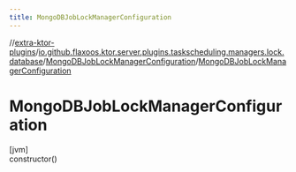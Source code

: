 ```yaml
---
title: MongoDBJobLockManagerConfiguration
---
```


//[extra-ktor-plugins](../../../index.md)/[io.github.flaxoos.ktor.server.plugins.taskscheduling.managers.lock.database](../index.md)/[MongoDBJobLockManagerConfiguration](index.md)/[MongoDBJobLockManagerConfiguration](-mongo-d-b-job-lock-manager-configuration.md)

# MongoDBJobLockManagerConfiguration

[jvm]\
constructor()




